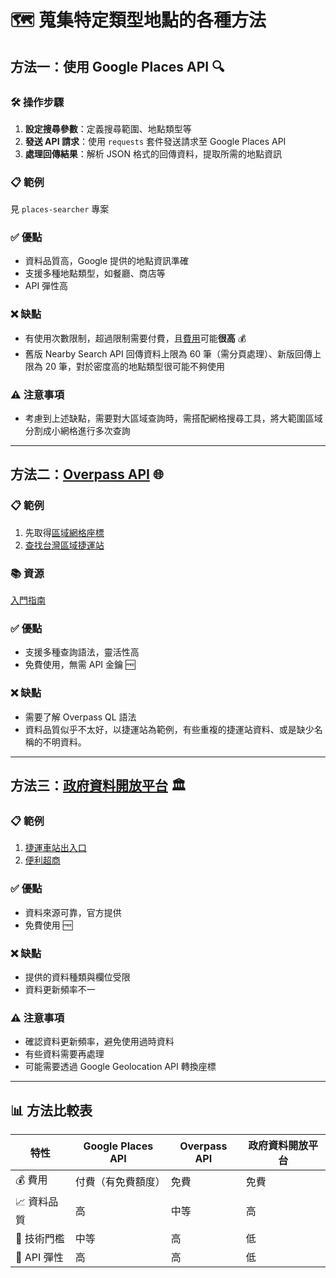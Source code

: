 # 🗺️ 蒐集特定類型地點的各種方法

## 方法一：使用 Google Places API 🔍

### 🛠️ 操作步驟
1. **設定搜尋參數**：定義搜尋範圍、地點類型等
2. **發送 API 請求**：使用 `requests` 套件發送請求至 Google Places API
3. **處理回傳結果**：解析 JSON 格式的回傳資料，提取所需的地點資訊

### 📋 範例
見 `places-searcher` 專案

### ✅ 優點
- 資料品質高，Google 提供的地點資訊準確
- 支援多種地點類型，如餐廳、商店等
- API 彈性高

### ❌ 缺點
- 有使用次數限制，超過限制需要付費，且[費用](https://mapsplatform.google.com/pricing/?hl=zh-tw)可能**很高** 💰
- 舊版 Nearby Search API 回傳資料上限為 60 筆（需分頁處理）、新版回傳上限為 20 筆，對於密度高的地點類型很可能不夠使用

### ⚠️ 注意事項
- 考慮到上述缺點，需要對大區域查詢時，需搭配網格搜尋工具，將大範圍區域分割成小網格進行多次查詢

---

## 方法二：[Overpass API](https://wiki.openstreetmap.org/wiki/Overpass_API) 🌐

### 📋 範例
1. 先取得[區域網格座標](https://tools.geofabrik.de/calc/#type=geofabrik_standard&bbox=120,21.8,122.1,25.4&tab=1&proj=EPSG:4326&places=1)
2. [查找台灣區域捷運站](https://overpass-api.de/api/interpreter?data=[out:json];node[subway](21.8,120.0,25.4,122.1);out;)

### 📚 資源
[入門指南](https://newtoypia.blogspot.com/2015/05/overpass-api.html)

### ✅ 優點
- 支援多種查詢語法，靈活性高
- 免費使用，無需 API 金鑰 🆓

### ❌ 缺點
- 需要了解 Overpass QL 語法
- 資料品質似乎不太好，以捷運站為範例，有些重複的捷運站資料、或是缺少名稱的不明資料。

---

## 方法三：[政府資料開放平台](https://data.gov.tw/) 🏛️

### 📋 範例
1. [捷運車站出入口](https://data.gov.tw/dataset/73233)
2. [便利超商](https://data.gov.tw/en/datasets/32086)

### ✅ 優點
- 資料來源可靠，官方提供
- 免費使用 🆓

### ❌ 缺點
- 提供的資料種類與欄位受限
- 資料更新頻率不一

### ⚠️ 注意事項
- 確認資料更新頻率，避免使用過時資料
- 有些資料需要再處理
- 可能需要透過 Google Geolocation API 轉換座標

---

## 📊 方法比較表

| 特性 | Google Places API | Overpass API | 政府資料開放平台 |
|------|------------------|--------------|----------------|
| 💰 費用 | 付費（有免費額度） | 免費 | 免費 |
| 📈 資料品質 | 高 | 中等 | 高 |
| 🔧 技術門檻 | 中等 | 高 | 低 |
| 📱 API 彈性 | 高 | 高 | 低 |
